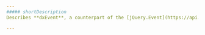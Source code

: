 ```yaml
---
##### shortDescription
Describes **dxEvent**, a counterpart of the [jQuery.Event](https://api.jquery.com/category/events/event-object) to be used without jQuery.

---
```


